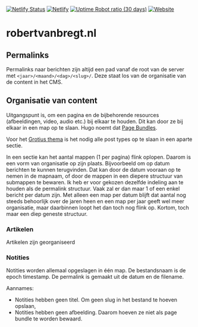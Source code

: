 [![Netlify Status](https://api.netlify.com/api/v1/badges/c2dd1d8f-70bf-4823-bbe3-e0beeab0871b/deploy-status)](https://app.netlify.com/sites/robertvanbregt/deploys)
[![Netlify](https://img.shields.io/netlify/c2dd1d8f-70bf-4823-bbe3-e0beeab0871b)](https://app.netlify.com/sites/robertvanbregt/deploys)
[![Uptime Robot ratio (30 days)](https://img.shields.io/uptimerobot/ratio/m778967457-ef70f48943056678f234ac2b)](https://stats.uptimerobot.com/9987YCk75y/778967457)
[![Website](https://img.shields.io/website?url=https%3A%2F%2Frobertvanbregt.nl)](https://robertvanbregt.nl)

# robertvanbregt.nl

## Permalinks

Permalinks  naar berichten zijn altijd een pad vanaf de root van de server met `<jaar>/<maand>/<dag>/<slug>/`. Deze staat los van de organisatie van de content in het CMS.

## Organisatie van content

Uitgangspunt is, om een pagina en de bijbehorende resources (afbeeldingen, video, audio etc.) bij elkaar te houden. Dit kan door ze bij elkaar in een map op te slaan. Hugo noemt dat [Page Bundles](https://gohugo.io/content-management/organization/#page-bundles).

Voor het [Grotius thema](https://robertvanbregt.nl/hugo-grotius) is het nodig alle post types op te slaan in een aparte sectie. 

In een sectie kan het aantal mappen (1 per pagina) flink oplopen. Daarom is een vorm van organisatie op zijn plaats. Bijvoorbeeld om op datum berichten te kunnen terugvinden. Dat kan door de datum vooraan op te nemen in de mapnaam, of door de mappen in een diepere structuur van submappen te bewaren. Ik heb er voor gekozen dezelfde indeling aan te houden als de permalink structuur. Vaak zal er dan maar 1 of een enkel bericht per datum zijn. Met alleen een map per datum blijft dat aantal nog steeds behoorlijk over de jaren heen en een map per jaar geeft wel meer organisatie, maar daarbinnen loopt het dan toch nog flink op. Kortom, toch maar een diep geneste structuur. 

### Artikelen

Artikelen zijn georganiseerd 

### Notities

Notities worden allemaal opgeslagen in één map. De bestandsnaam is de epoch timestamp. De permalink is gemaakt uit de datum en de filename. 

Aannames: 

- Notities hebben geen titel. Om geen slug in het bestand te hoeven opslaan, 
- Notities hebben geen afbeelding. Daarom hoeven ze niet als page bundle te worden bewaard.
